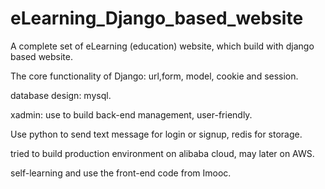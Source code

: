 # eLearning_Django_based_website

A complete set of eLearning (education) website, which build with django based website.

The core functionality of Django: url,form, model, cookie and session.

database design: mysql.

xadmin: use to build back-end management, user-friendly.

Use python to send text message for login or signup, redis for storage.

tried to build production environment on alibaba cloud, may later on AWS. 

self-learning and use the front-end code from Imooc.
